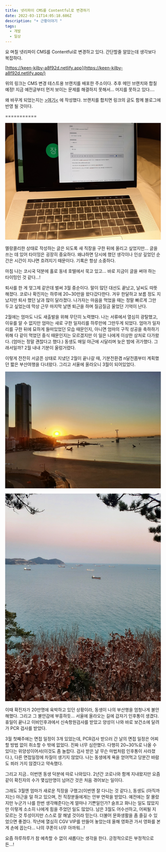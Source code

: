 ```yaml
---
title: 넷리파이 CMS를 Contentful로 변경하기
date: 2022-03-11T14:05:18.606Z
description: "+ 근황이야기 "
tags:
  - 개발
  - 일상
---
```

요 며칠 넷리파이 CMS를 Contentful로 변경하고 있다. 간단할줄 알았는데 생각보다 복잡하다. 

[https://keen-kilby-a8f92d.netlify.app](https://keen-kilby-a8f92d.netlify.app/)

위의 링크는 CMS 변경 테스트용 브랜치를 배포한 주소이다. 추후 메인 브랜치와 합칠 예정! 지금 예전글부터 먼저 보이는 문제를 해결하지 못해서... 머지를 못하고 있다.... 

왜 바꾸게 되었는지는 [\>여기<](https://keen-kilby-a8f92d.netlify.app/post21) 에 작성했다. 브랜치를 합치면 링크의 글도 함께 블로그에 반영 될 것이다.

\===========

![Photo - 2022.03.11](kakaotalk_photo_2022-03-11-23-39-05.jpeg "Photo - 2022.03.11")

멜랑콜리한 상태로 작성하는 글은 되도록 새 직장을 구한 뒤에 올리고 싶었지만... 글을 쓰는 데 있어 타이밍은 굉장히 중요하다. 왜냐하면 당시에 했던 생각이나 인상 깊었던 순간은 시간이 지나면 흐려지기 때문이다. 기록은 항상 소중하다. 

마침 나는 코시국 덕분에 홀로 동네 호텔에서 묵고 있고... 바로 지금이 글을 써야 하는 타이밍인 것 같다...!

퇴사를 한 게 엊그제 같은데 벌써 3월 중순이다. 말이 많던 대선도 끝났고, 날씨도 따뜻해졌다. 코로나 확진자는 하루에 20~30만을 왔다갔다한다. 겨우 한달하고 보름 정도 지났지만 퇴사 했던 날과 많이 달라졌다. 나가자는 마음을 먹었을 때는 정말 빠르게 그만 두고 싶었는데 막상 근무 마지막 날엔 퇴근을 하며 질금질금 울었던 기억이 난다.

2월에는 엄마도 나도 새출발을 위해 무던히 노력했다. 나는 서류에서 열심히 광탈했고, 이유를 알 수 없지만 엄마는 새로 구한 일자리를 하루만에 그만두게 되었다. 엄마가 일자리를 구한 뒤에 묘하게 들떠있었던 모습 때문인지, 아니면 엄마의 구직 성공을 축하하기 위해 다 같이 먹었던 중식 때문인지는 모르겠지만 이 일은 나에게 이상한 상처로 다가왔다. (엄마는 정말 괜찮다고 했다.) 동생도 매일 야근에 시달리며 늦은 밤에 귀가했다. 그래서일까? 2월 내내 기분이 울렁거렸다. 

이렇게 잔잔히 서글픈 상태로 지냈던 2월이 끝나갈 때, 기분전환겸 n달전쯤부터 계획했던 짧은 부산여행을 다녀왔다. 그리고 서울에 올라오니 3월이 되어있었다. 

![photo - 2022.2.28](kakaotalk_photo_2022-03-11-23-50-02.jpeg "photo - 2022.2.28")

![photo - 2022.2.28](kakaotalk_photo_2022-03-11-23-49-57.jpeg "photo - 2022.2.28")

이때 확진자가 20만명에 육박하고 있던 상황이라, 동생이 나의 부산행을 엄청나게 불안해했다. 그리고 그 불안감에 부흥하듯... 서울에 올라오는 길에 갑자기 인후통이 생겼다. 휴일이 끝나고 이비인후과에서 신속항원검사를 받았고 양성이 나와 바로 보건소에 달려가 PCR 검사를 받았다. 

3월 첫째주에는 면접 일정이 3개 있었는데, PCR검사 받으러 간 날의 면접 일정은 어찌 할 방법 없이 취소할 수 밖에 없었다. 진짜 너무 심란했다. 다행히 20~30%로 나올 수 있다는 위양성이어서(이것도 좀 놀랍다. 검사 받은 날 무슨 마법처럼 인후통이 사라졌다.), 다른 면접일정에 차질이 생기지 않았다. 나는 동생에게 욕을 얻어먹고 당분간 바람도 쐬러 가지 않겠다고 약속했다. 

그리고 지금.. 이번엔 동생 덕분에 따로 나와있다. 2년간 코로나와 함께 지내왔지만 요즘같이 확진자의 수가 몇십만명이 넘어간 것은 처음 겪어보는 일이다. 

그래도 3월엔 엄마가 새로운 직장을 구했고(이번엔 잘 다니는 것 같다.), 동생도 (아직까지는) 야근을 덜 하고 있으며, 전 직장분들에게는 안부 연락을 받았다. 예전에는 잘 몰랐지만 누군가 나를 한번 생각해준다는게 얼마나 기쁜일인가? 슬프고 화나는 일도 많았지만 이렇게 소소히 나에게 힘을 주었던 일도 많았다. 남은 3월도 어수선하고, 어찌될 지 모르는 것 투성이지만 스스로 잘 해낼 것이라 믿는다. 더불어 문화생활을 좀 즐길 수 있었으면 좋겠다. 작년에 열심히 CGV VIP를 만들어 놓았는데 올해 영화관 가서 영화를 본 게 손에 꼽는다... 나의 쿠폰이 너무 아까워...! 

요즘 하루하루가 참 예측할 수 없이 새롭다는 생각을 한다. 긍정적으로든 부정적으로든...!
